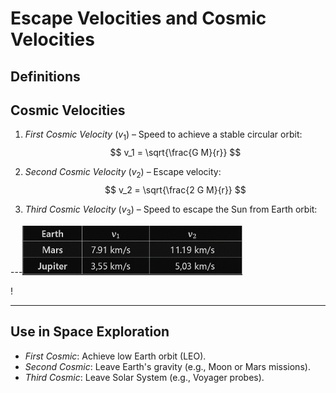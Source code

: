 # Escape Velocities and Cosmic Velocities

## Definitions

## Cosmic Velocities

1. *First Cosmic Velocity* ($v_1$) – Speed to achieve a stable circular orbit:  
   $$
   v_1 = \sqrt{\frac{G M}{r}}
   $$

2. *Second Cosmic Velocity* ($v_2$) – Escape velocity:  
   $$
   v_2 = \sqrt{\frac{2 G M}{r}}
   $$

3. *Third Cosmic Velocity* ($v_3$) – Speed to escape the Sun from Earth orbit:  
  

---![alt text](image.png)


!


---

## Use in Space Exploration

- *First Cosmic*: Achieve low Earth orbit (LEO).
- *Second Cosmic*: Leave Earth's gravity (e.g., Moon or Mars missions).
- *Third Cosmic*: Leave Solar System (e.g., Voyager probes).
